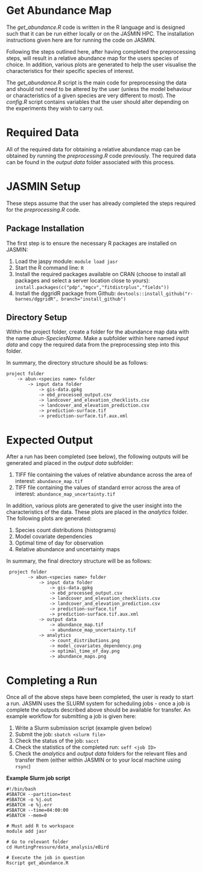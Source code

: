 ﻿# Get Abundance Map
The *get_abundance.R* code is written in the R language and is designed such that it can be run either locally or on the JASMIN HPC. The installation instructions given here are for running the code on JASMIN. 

Following the steps outlined here, after having completed the preprocessing steps, will result in a relative abundance map for the users species of choice. In addition, various plots are generated to help the user visualise the characteristics for their specific species of interest. 

The *get_abundance.R* script is the main code for preprocessing the data and should not need to be altered by the user (unless the model behaviour or characteristics of a given species are very different to most). The *config.R* script contains variables that the user should alter depending on the experiments they wish to carry out. 


# Required Data
All of the required data for obtaining a relative abundance map can be obtained by running the *preprocessing.R* code previously. The required data can be found in the *output data* folder associated with this process. 


# JASMIN Setup 
These steps assume that the user has already completed the steps required for the *preprocessing.R* code.
 
## Package Installation
The first step is to ensure the necessary R packages are installed on JASMIN: 
 1. Load the jaspy module: `module load jasr`
 2. Start the R command line: `R`
 3. Install the required packages available on CRAN (choose to install all packages and select a server location close to yours): `install.packages(c("pdp","mgcv","fitdistrplus","fields"))`
 4. Install the dggridR package from Github: `devtools::install_github("r-barnes/dggridR", branch="install_github")`


## Directory Setup
Within the project folder, create a folder for the abundance map data with the name *abun-SpeciesName*.  Make a subfolder within here named *input data* and copy the required data from the preprocessing step into this folder. 

In summary, the directory structure should be as follows: 
    
    project folder
        -> abun-<species name> folder
            -> input data folder
                -> gis-data.gpkg 
                -> ebd_processed_output.csv 
                -> landcover_and_elevation_checklists.csv 
                -> landcover_and_elevation_prediction.csv 
                -> prediction-surface.tif
                -> prediction-surface.tif.aux.xml


# Expected Output
After a run has been completed (see below), the following outputs will be generated and placed in the *output data* subfolder: 
1. TIFF file containing the values of relative abundance across the area of interest: `abundance_map.tif`
2. TIFF file containing the values of standard error across the area of interest: `abundance_map_uncertainty.tif`

In addition, various plots are generated to give the user insight into the characteristics of the data. These plots are placed in the *analytics* folder. The following plots are generated: 
1. Species count distributions (histograms)
2. Model covariate dependencies 
3. Optimal time of day for observation
4. Relative abundance and uncertainty maps

In summary, the final directory structure will be as follows: 
            
  

     project folder
            -> abun-<species name> folder
                -> input data folder
                    -> gis-data.gpkg 
                    -> ebd_processed_output.csv 
                    -> landcover_and_elevation_checklists.csv 
                    -> landcover_and_elevation_prediction.csv 
                    -> prediction-surface.tif
                    -> prediction-surface.tif.aux.xml
                -> output data
                    -> abundance_map.tif
                    -> abundance_map_uncertainty.tif
                -> analytics 
                    -> count_distributions.png
                    -> model_covariates_dependency.png
                    -> optimal_time_of_day.png
                    -> abundance_maps.png



# Completing a Run
Once all of the above steps have been completed, the user is ready to start a run. JASMIN uses the SLURM system for scheduling jobs - once a job is complete the outputs described above should be available for transfer. An example workflow for submitting a job is given here:
1. Write a Slurm submission script (example given below)
2. Submit the job: `sbatch <slurm file>`
3. Check the status of the job: `sacct`
4. Check the statistics of the completed run: `seff <job ID>`
5. Check the *analytics* and *output data* folders for the relevant files and transfer them (either within JASMIN or to your local machine using `rsync`)

**Example Slurm job script**

    #!/bin/bash 
    #SBATCH --partition=test 
    #SBATCH -o %j.out 
    #SBATCH -e %j.err 
    #SBATCH --time=04:00:00 
    #SBATCH --mem=0 
    
    # Must add R to workspace 
    module add jasr 
    
    # Go to relevant folder 
    cd HuntingPressure/data_analysis/eBird 
    
    # Execute the job in question 
    Rscript get_abundance.R

